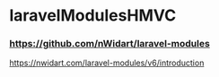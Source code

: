 # laravelModulesHMVC
### https://github.com/nWidart/laravel-modules
https://nwidart.com/laravel-modules/v6/introduction
